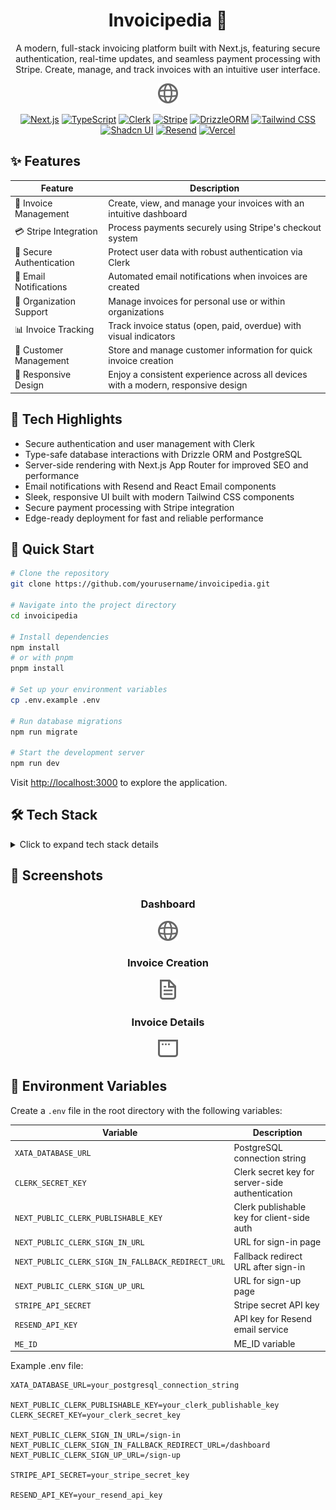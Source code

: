 <div align="center">

# Invoicipedia 📄

<p>A modern, full-stack invoicing platform built with Next.js, featuring secure authentication, real-time updates, and seamless payment processing with Stripe. Create, manage, and track invoices with an intuitive user interface.</p>

![Dashboard](/public/globe.svg)

[![Next.js](https://img.shields.io/badge/Next.js-black?style=for-the-badge&logo=next.js&logoColor=white)](https://nextjs.org/)
[![TypeScript](https://img.shields.io/badge/TypeScript-007ACC?style=for-the-badge&logo=typescript&logoColor=white)](https://www.typescriptlang.org/)
[![Clerk](https://img.shields.io/badge/Clerk-6C47FF?style=for-the-badge&logo=clerk&logoColor=white)](https://clerk.com/)
[![Stripe](https://img.shields.io/badge/Stripe-008CDD?style=for-the-badge&logo=stripe&logoColor=white)](https://stripe.com/)
[![DrizzleORM](https://img.shields.io/badge/Drizzle-22C55E?style=for-the-badge&logo=drizzle&logoColor=white)](https://orm.drizzle.team/)
[![Tailwind CSS](https://img.shields.io/badge/Tailwind_CSS-06B6D4?style=for-the-badge&logo=tailwind-css&logoColor=white)](https://tailwindcss.com/)
[![Shadcn UI](https://img.shields.io/badge/Shadcn_UI-000000?style=for-the-badge&logo=shadcnui&logoColor=white)](https://ui.shadcn.com/)
[![Resend](https://img.shields.io/badge/Resend-000000?style=for-the-badge&logo=minutemailer&logoColor=white)](https://resend.com/)
[![Vercel](https://img.shields.io/badge/Vercel-000000?style=for-the-badge&logo=vercel&logoColor=white)](https://vercel.com/)

</div>

## ✨ Features

<div align="center">

| Feature                  | Description                                                                       |
| ------------------------ | --------------------------------------------------------------------------------- |
| 📑 Invoice Management    | Create, view, and manage your invoices with an intuitive dashboard                |
| 💳 Stripe Integration    | Process payments securely using Stripe's checkout system                          |
| 🔐 Secure Authentication | Protect user data with robust authentication via Clerk                            |
| 📧 Email Notifications   | Automated email notifications when invoices are created                           |
| 🏢 Organization Support  | Manage invoices for personal use or within organizations                          |
| 📊 Invoice Tracking      | Track invoice status (open, paid, overdue) with visual indicators                 |
| 👥 Customer Management   | Store and manage customer information for quick invoice creation                  |
| 📱 Responsive Design     | Enjoy a consistent experience across all devices with a modern, responsive design |

</div>

## 🌟 Tech Highlights

- Secure authentication and user management with Clerk
- Type-safe database interactions with Drizzle ORM and PostgreSQL
- Server-side rendering with Next.js App Router for improved SEO and performance
- Email notifications with Resend and React Email components
- Sleek, responsive UI built with modern Tailwind CSS components
- Secure payment processing with Stripe integration
- Edge-ready deployment for fast and reliable performance

## 🚀 Quick Start

```bash
# Clone the repository
git clone https://github.com/yourusername/invoicipedia.git

# Navigate into the project directory
cd invoicipedia

# Install dependencies
npm install
# or with pnpm
pnpm install

# Set up your environment variables
cp .env.example .env

# Run database migrations
npm run migrate

# Start the development server
npm run dev
```

Visit [http://localhost:3000](http://localhost:3000) to explore the application.

## 🛠️ Tech Stack

<details>
  <summary>Click to expand tech stack details</summary>
  
### Core Frameworks

- **[Next.js](https://nextjs.org/)** - React framework with App Router for server-side rendering
- **[TypeScript](https://www.typescriptlang.org/)** - Enhances development experience with robust type safety
- **[React](https://reactjs.org/)** - Library for building interactive user interfaces

### Database & ORM

- **[PostgreSQL](https://www.postgresql.org/)** - Powerful, open-source relational database
- **[Drizzle ORM](https://orm.drizzle.team/)** - TypeScript ORM with strong type safety

### Authentication

- **[Clerk](https://clerk.com/)** - Complete authentication and user management solution

### Payments

- **[Stripe](https://stripe.com/)** - Secure payment processing infrastructure

### Email

- **[Resend](https://resend.com/)** - Email API for developers
- **[React Email](https://react.email/)** - Build and send emails using React components

### UI & Styling

- **[Tailwind CSS](https://tailwindcss.com/)** - Utility-first CSS framework for rapid UI development
- **[Shadcn UI](https://ui.shadcn.com/)** - Unstyled, accessible UI components
- **[Lucide Icons](https://lucide.dev/)** - Beautiful, consistent icon set

### Development & Deployment

- **[Vercel](https://vercel.com/)** - Deployment platform optimized for Next.js

</details>

## 📸 Screenshots

<div align="center">

### Dashboard

![Dashboard](/public/globe.svg)

### Invoice Creation

![Create Invoice](/public/file.svg)

### Invoice Details

![Invoice Details](/public/window.svg)

</div>

## 🔐 Environment Variables

Create a `.env` file in the root directory with the following variables:

| Variable                                          | Description                                     |
| ------------------------------------------------- | ----------------------------------------------- |
| `XATA_DATABASE_URL`                               | PostgreSQL connection string                    |
| `CLERK_SECRET_KEY`                                | Clerk secret key for server-side authentication |
| `NEXT_PUBLIC_CLERK_PUBLISHABLE_KEY`               | Clerk publishable key for client-side auth      |
| `NEXT_PUBLIC_CLERK_SIGN_IN_URL`                   | URL for sign-in page                            |
| `NEXT_PUBLIC_CLERK_SIGN_IN_FALLBACK_REDIRECT_URL` | Fallback redirect URL after sign-in             |
| `NEXT_PUBLIC_CLERK_SIGN_UP_URL`                   | URL for sign-up page                            |
| `STRIPE_API_SECRET`                               | Stripe secret API key                           |
| `RESEND_API_KEY`                                  | API key for Resend email service                |
| `ME_ID`                                           | ME_ID variable                                  |

Example .env file:

```
XATA_DATABASE_URL=your_postgresql_connection_string

NEXT_PUBLIC_CLERK_PUBLISHABLE_KEY=your_clerk_publishable_key
CLERK_SECRET_KEY=your_clerk_secret_key

NEXT_PUBLIC_CLERK_SIGN_IN_URL=/sign-in
NEXT_PUBLIC_CLERK_SIGN_IN_FALLBACK_REDIRECT_URL=/dashboard
NEXT_PUBLIC_CLERK_SIGN_UP_URL=/sign-up

STRIPE_API_SECRET=your_stripe_secret_key

RESEND_API_KEY=your_resend_api_key
```
